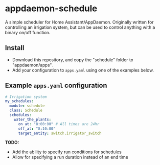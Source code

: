 # appdaemon-schedule
A simple scheduler for Home Assistant/AppDaemon.
Originally written for controlling an irrigation system, but can be used to control anything with a binary on/off function.

## Install
- Download this repository, and copy the "schedule" folder to "appdaemon/apps".
- Add your configuration to `apps.yaml` using one of the examples below.


## Example `apps.yaml` configuration
```yaml
# Irrigation system
my_schedules:
  module: schedule
  class: Schedule
  schedules:
    water_the_plants:
      on_at: "8:00:00" # All times are 24hr
      off_at: "8:10:00"
      target_entity: switch.irrigator_switch
```


<b>TODO:</b>
- Add the ability to specify run conditions for schedules
- Allow for specifying a run duration instead of an end time
